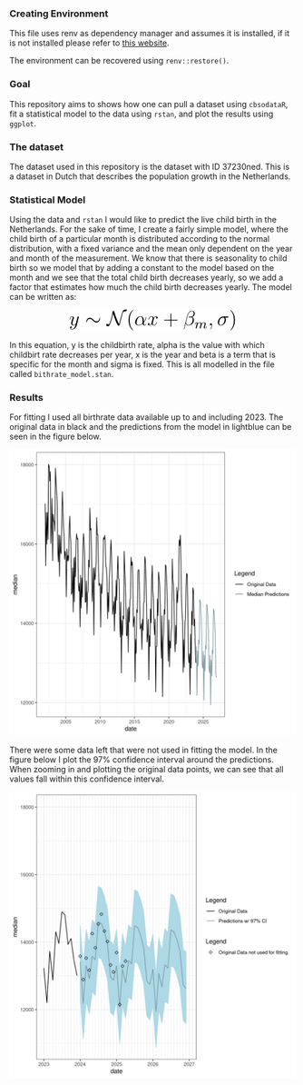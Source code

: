 ### Creating Environment
This file uses renv as dependency manager and assumes it is installed, if it is not installed please refer to [this website](https://rstudio.github.io/renv/).

The environment can be recovered using ```renv::restore()```.

### Goal
This repository aims to shows how one can pull a dataset using ```cbsodataR```, fit a statistical model to the data using ```rstan```, and plot the results using ```ggplot```. 

### The dataset
The dataset used in this repository is the dataset with ID 37230ned. This is a dataset in Dutch that describes the population growth in the Netherlands.

### Statistical Model
Using the data and ```rstan``` I would like to predict the live child birth in the Netherlands. For the sake of time, I create a fairly simple model, where the child birth of a particular month is distributed according to the normal distribution, with a fixed variance and the mean only dependent on the year and month of the measurement. We know that there is seasonality to child birth so we model that by adding a constant to the model based on the month and we see that the total child birth decreases yearly, so we add a factor that estimates how much the child birth decreases yearly. The model can be written as:

<p align="center">
    <img src="./figures/CodeCogsEqn.svg">
</p>

In this equation, y is the childbirth rate, alpha is the value with which childbirt rate decreases per year, x is the year and beta is a term that is specific for the month and sigma is fixed. This is all modelled in the file called ```bithrate_model.stan```.

### Results
For fitting I used all birthrate data available up to and including 2023. The original data in black and the predictions from the model in lightblue can be seen in the figure below.

<p align="center">
    <img src="./figures/overview.png">
</p>

There were some data left that were not used in fitting the model. In the figure below I plot the 97% confidence interval around the predictions. When zooming in and plotting the original data points, we can see that all values fall within this confidence interval.

<p align="center">
    <img src="./figures/zoom.png">
</p>